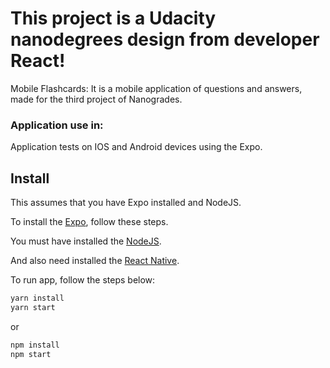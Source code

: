 
# This project is a Udacity nanodegrees design from developer React!
Mobile Flashcards: It is a mobile application of questions and answers, made for the third project of Nanogrades.

### Application use in:
Application tests on IOS and Android devices using the Expo.

## Install 

This assumes that you have Expo installed and NodeJS.

To install the [Expo](https://expo.io/learn), follow these steps.

You must have installed the [NodeJS](https://nodejs.org/en/).

And also need installed the [React Native](https://facebook.github.io/react-native/docs/getting-started.html).

To run app, follow the steps below:

```bash
yarn install
yarn start
```
or
```bash
npm install
npm start
```

